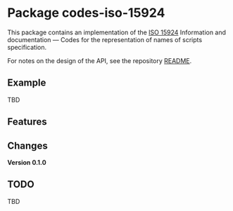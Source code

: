 # Package codes-iso-15924

This package contains an implementation of the
[ISO 15924](https://www.iso.org/standard/81905.html) Information and documentation — Codes for the representation of names of scripts specification.


For notes on the design of the API, see the repository 
[README](https://github.com/johnstonskj/rust-codes/blob/main/README.md).

## Example

TBD

## Features

## Changes

**Version 0.1.0**

## TODO

TBD
